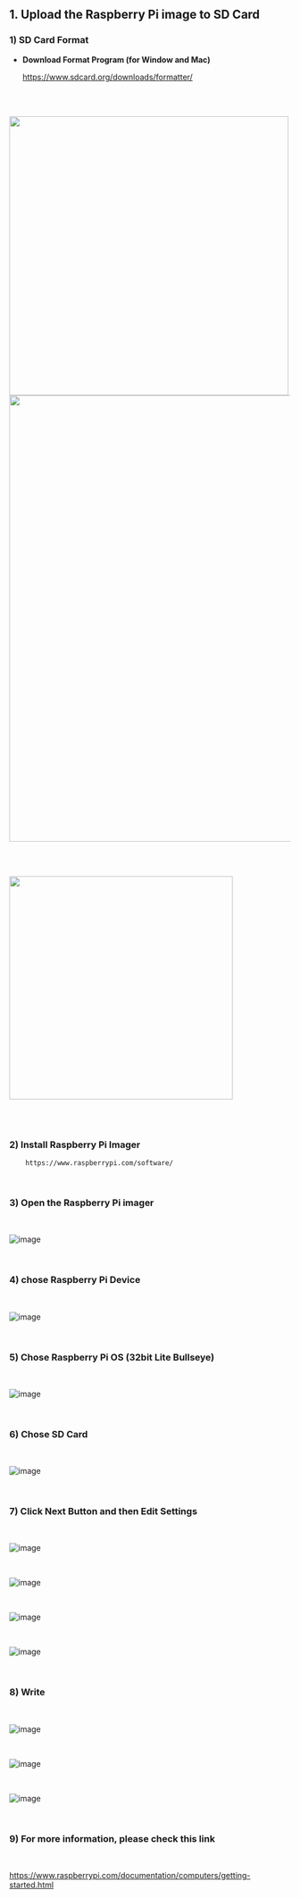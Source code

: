 
## 1. Upload the Raspberry Pi image to SD Card

### 1) SD Card Format
  
-  **Download Format Program (for Window and Mac)**

   https://www.sdcard.org/downloads/formatter/

<br/><br/>

<img src="https://github.com/user-attachments/assets/ae597e88-2d88-4e03-9a48-f9a8e278eb83"  width="500">

<br/>  

<img src="https://github.com/user-attachments/assets/2e7de94a-ed19-4117-8b05-72f53f65dcf1" width="800">

<br/><br/>

<img src="https://github.com/user-attachments/assets/fc95b894-46af-4fef-96e7-bffe7f034f39"  width="400">

<br/><br/>

### 2) Install Raspberry Pi Imager 
     
        https://www.raspberrypi.com/software/

<br/>

### 3) Open the Raspberry Pi imager

<br/>

![image](https://github.com/user-attachments/assets/d6adaf82-cb23-4591-a327-02b50e31c1f0)

<br/>

### 4) chose Raspberry Pi Device 

<br/>

![image](https://github.com/user-attachments/assets/b246d343-347b-4cc3-a6ef-47d7405ee8ee)

<br/>

### 5) Chose Raspberry Pi OS  (32bit Lite Bullseye)

<br/>

![image](https://github.com/user-attachments/assets/f1281366-08a0-4369-b96a-878e51597191)

<br/>

### 6) Chose SD Card
<br/>

![image](https://github.com/user-attachments/assets/c6fc4541-b942-458b-849f-fecb9c68d80a)

<br/>

### 7) Click Next Button and then Edit Settings
<br/>

![image](https://github.com/user-attachments/assets/ce82bddf-c6f1-46c3-b6b0-94cb20308ad9)

<br/>

![image](https://github.com/user-attachments/assets/c5f6abee-a97a-48ff-8911-501568b37132)

<br/>

![image](https://github.com/user-attachments/assets/6e7acfbd-59b5-4a4b-93e9-087103e202da)

<br/>

![image](https://github.com/user-attachments/assets/caabdb49-396c-409e-94b6-7b6ca63442b2)

<br/>

### 8) Write
<br/>

![image](https://github.com/user-attachments/assets/a032f216-b661-4ef1-b360-e21cd62a258d)

<br/>

![image](https://github.com/user-attachments/assets/9961da59-25d6-4a5b-85f3-0f2ed74acfc4)

<br/>

![image](https://github.com/user-attachments/assets/eaa06532-2ae4-4194-bfb0-6ba9fe1f47fb)

<br/>

### 9) For more information, please check this link
<br/>

https://www.raspberrypi.com/documentation/computers/getting-started.html

<br/>

















